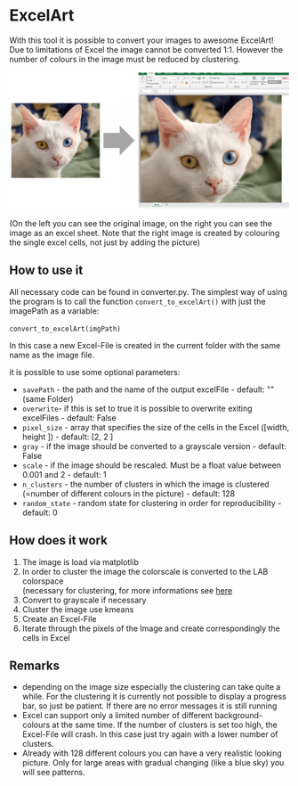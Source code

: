 # ExcelArt

With this tool it is possible to convert your images to awesome ExcelArt!<br>
Due to limitations of Excel the image cannot be converted 1:1. However the number of colours in the image must be reduced by clustering.

![example for conversion](https://github.com/fdahle/ExcelArt/blob/main/readme/example.PNG?raw=true)

(On the left you can see the original image, on the right you can see the image as an excel sheet. Note that the right image is created by colouring the single excel cells, not just by adding the picture)


## How to use it
All necessary code can be found in converter.py. The simplest way of using the program is to call the function `convert_to_excelArt()` with just the imagePath as a variable:

`convert_to_excelArt(imgPath)`

In this case a new Excel-File is created in the current folder with the same name as the image file.

it is possible to use some optional parameters:

* `savePath` - the path and the name of the output excelFile - default: "" (same Folder)
* `overwrite`- if this is set to true it is possible to overwrite exiting excelFiles - default: False
* `pixel_size` - array that specifies the size of the cells in the Excel (\[width, height \]) - default: \[2, 2 \]
* `gray` - if the image should be converted to a grayscale version - default: False
* `scale` - if the image should be rescaled. Must be a float value between 0.001 and 2 - default: 1
* `n_clusters` - the number of clusters in which the image is clustered (=number of different colours in the picture) - default: 128
* `random_state` - random state for clustering in order for reproducibility - default: 0

## How does it work
1. The image is load via matplotlib
2. In order to cluster the image the colorscale is converted to the LAB colorspace<br>
   (necessary for clustering, for more informations see [here](https://www.pyimagesearch.com/2014/07/07/color-quantization-opencv-using-k-means-clustering/)
3. Convert to grayscale if necessary
4. Cluster the image use kmeans
5. Create an Excel-File
6. Iterate through the pixels of the Image and create correspondingly the cells in Excel

## Remarks
* depending on the image size especially the clustering can take quite a while. For the clustering it is currently not possible to display a progress bar, so just be patient. If there are no error messages it is still running
* Excel can support only a limited number of different background-colours at the same time. If the number of clusters is set too high, the Excel-File will crash. In this case just try again with a lower number of clusters.
* Already with 128 different colours you can have a very realistic looking picture. Only for large areas with gradual changing (like a blue sky) you will see patterns.
